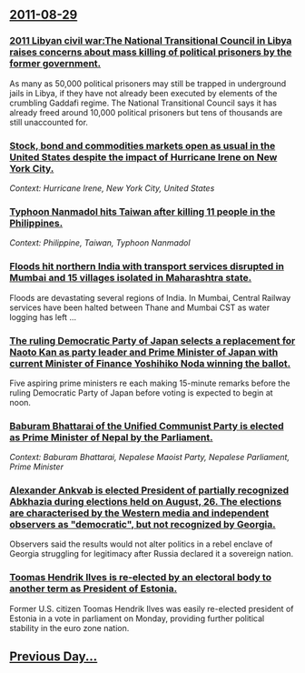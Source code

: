 ## [2011-08-29](/news/2011/08/29/index.md)

### [2011 Libyan civil war:The National Transitional Council in Libya raises concerns about mass killing of political prisoners by the former government. ](/news/2011/08/29/2011-libyan-civil-war-pthe-national-transitional-council-in-libya-raises-concerns-about-mass-killing-of-political-prisoners-by-the-former-go.md)
As many as 50,000 political prisoners may still be trapped in underground jails in Libya, if they have not already been executed by elements of the crumbling Gaddafi regime. The National Transitional Council says it has already freed around 10,000 political prisoners but tens of thousands are still unaccounted for.

### [Stock, bond and commodities markets open as usual in the United States despite the impact of Hurricane Irene on New York City. ](/news/2011/08/29/stock-bond-and-commodities-markets-open-as-usual-in-the-united-states-despite-the-impact-of-hurricane-irene-on-new-york-city.md)
_Context: Hurricane Irene, New York City, United States_

### [Typhoon Nanmadol hits Taiwan after killing 11 people in the Philippines. ](/news/2011/08/29/typhoon-nanmadol-hits-taiwan-after-killing-11-people-in-the-philippines.md)
_Context: Philippine, Taiwan, Typhoon Nanmadol_

### [Floods hit northern India with transport services disrupted in Mumbai and 15 villages isolated in Maharashtra state. ](/news/2011/08/29/floods-hit-northern-india-with-transport-services-disrupted-in-mumbai-and-15-villages-isolated-in-maharashtra-state.md)
Floods are devastating several regions of India. In Mumbai, Central Railway services have been halted between Thane and Mumbai CST as water logging has left ...

### [The ruling Democratic Party of Japan selects a replacement for Naoto Kan as party leader and Prime Minister of Japan with current Minister of Finance Yoshihiko Noda winning the ballot. ](/news/2011/08/29/the-ruling-democratic-party-of-japan-selects-a-replacement-for-naoto-kan-as-party-leader-and-prime-minister-of-japan-with-current-minister-o.md)
Five aspiring prime ministers re each making 15-minute remarks before the ruling Democratic Party of Japan before voting is expected to begin at noon.

### [Baburam Bhattarai of the Unified Communist Party is elected as Prime Minister of Nepal by the Parliament. ](/news/2011/08/29/baburam-bhattarai-of-the-unified-communist-party-is-elected-as-prime-minister-of-nepal-by-the-parliament.md)
_Context: Baburam Bhattarai, Nepalese Maoist Party, Nepalese Parliament, Prime Minister_

### [Alexander Ankvab is elected President of partially recognized Abkhazia during elections held on August, 26. The elections are characterised by the Western media and independent observers as "democratic", but not recognized by Georgia.](/news/2011/08/29/alexander-ankvab-is-elected-president-of-partially-recognized-abkhazia-during-elections-held-on-august-26-the-elections-are-characterised.md)
Observers said the results would not alter politics in a rebel enclave of Georgia struggling for legitimacy after Russia declared it a sovereign nation.

### [Toomas Hendrik Ilves is re-elected by an electoral body to another term as President of Estonia. ](/news/2011/08/29/toomas-hendrik-ilves-is-re-elected-by-an-electoral-body-to-another-term-as-president-of-estonia.md)
Former U.S. citizen Toomas Hendrik Ilves was easily re-elected president of Estonia in a vote in parliament on Monday, providing further political stability in the euro zone nation.

## [Previous Day...](/news/2011/08/28/index.md)


